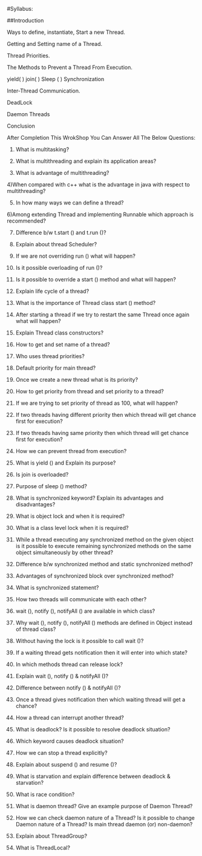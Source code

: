 #Syllabus:

##Introduction

 Ways to define, instantiate, Start a new Thread.

 Getting and Setting name of a Thread.

 Thread Priorities.

 The Methods to Prevent a Thread From Execution.

yield( )
join( )
Sleep ( )
 Synchronization

 Inter-Thread Communication.

 DeadLock

 Daemon Threads

 Conclusion

After Completion This WrokShop You Can Answer All The Below Questions:

1) What is multitasking?

2) What is multithreading and explain its application areas?

3) What is advantage of multithreading?

4)When compared with c++ what is the advantage in java with respect to multithreading?

5) In how many ways we can define a thread?

6)Among extending Thread and implementing Runnable which approach is recommended?

7) Difference b/w t.start () and t.run ()?

8) Explain about thread Scheduler?

9) If we are not overriding run () what will happen?

10) Is it possible overloading of run ()?

11) Is it possible to override a start () method and what will happen?

12) Explain life cycle of a thread?

13) What is the importance of Thread class start () method?

14) After starting a thread if we try to restart the same Thread once again what will happen?

15) Explain Thread class constructors?

16) How to get and set name of a thread?

17) Who uses thread priorities?

18) Default priority for main thread?

19) Once we create a new thread what is its priority?

20) How to get priority from thread and set priority to a thread?

21) If we are trying to set priority of thread as 100, what will happen?

22) If two threads having different priority then which thread will get chance first for execution?

23) If two threads having same priority then which thread will get chance first for execution?

24) How we can prevent thread from execution?

25) What is yield () and Explain its purpose?

26) Is join is overloaded?

27) Purpose of sleep () method?

28) What is synchronized keyword? Explain its advantages and disadvantages?

29) What is object lock and when it is required?

30) What is a class level lock when it is required?

31) While a thread executing any synchronized method on the given object is it possible to execute remaining synchronized methods on the same object simultaneously by other thread?

32) Difference b/w synchronized method and static synchronized method?

33) Advantages of synchronized block over synchronized method?

34) What is synchronized statement?

35) How two threads will communicate with each other?

36) wait (), notify (), notifyAll () are available in which class?

37) Why wait (), notify (), notifyAll () methods are defined in Object instead of thread class?

38) Without having the lock is it possible to call wait ()?

39) If a waiting thread gets notification then it will enter into which state?

40) In which methods thread can release lock?

41) Explain wait (), notify () & notifyAll ()?

42) Difference between notify () & notifyAll ()?

43) Once a thread gives notification then which waiting thread will get a chance?

44) How a thread can interrupt another thread?

45) What is deadlock? Is it possible to resolve deadlock situation?

46) Which keyword causes deadlock situation?

47) How we can stop a thread explicitly?

48) Explain about suspend () and resume ()?

49) What is starvation and explain difference between deadlock & starvation?

50) What is race condition?

51) What is daemon thread? Give an example purpose of Daemon Thread?

52) How we can check daemon nature of a Thread? Is it possible to change Daemon nature of a Thread? Is main thread daemon (or) non-daemon?

53) Explain about ThreadGroup?

54) What is ThreadLocal?
